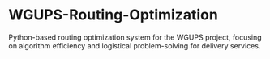 # WGUPS-Routing-Optimization
 Python-based routing optimization system for the WGUPS project, focusing on algorithm efficiency and logistical problem-solving for delivery services.
